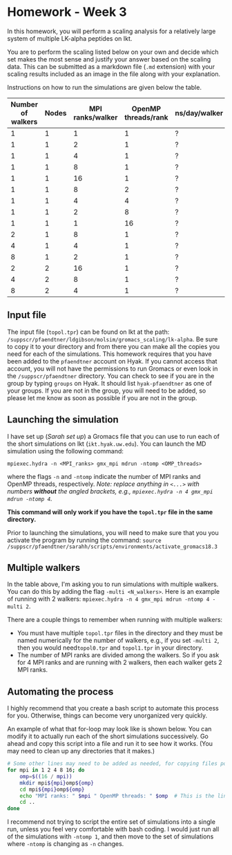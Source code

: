 # Homework - Week 3

In this homework, you will perform a scaling analysis for a relatively large system of multiple LK-alpha peptides on Ikt.

You are to perform the scaling listed below on your own and decide which set makes the most sense and justify your answer based on the scaling data. This can be submitted as a markdown file (`.md` extension) with your scaling results included as an image in the file along with your explanation.

Instructions on how to run the simulations are given below the table.

|Number of walkers |Nodes |MPI ranks/walker |OpenMP threads/rank |ns/day/walker |total ns/day |
| ----- | ----- | ----- | ----- | ----- | ----- |
|1 |1 |1 |1 | ?| ?|
|1 |1 |2 |1 | ?| ?|
|1 |1 |4 |1 | ?| ?|
|1 |1 |8 |1 | ?| ?|
|1 |1 |16 |1 | ?| ?|
|1 |1 |8 |2 | ?| ?|
|1 |1 |4 |4 | ?| ?|
|1 |1 |2 |8 | ?| ?|
|1 |1 |1 |16 | ?| ?|
|2 |1 |8 |1 | ? | ?|
|4 |1 |4 |1 | ? | ?|
|8 |1 |2 |1 | ? | ?|
|2 |2 |16 |1 | ? | ?|
|4 |2 |8 |1 | ? | ?|
|8 |2 |4 |1 | ? | ?|

## Input file
The input file (`topol.tpr`) can be found on Ikt at the path: `/suppscr/pfaendtner/ldgibson/molsim/gromacs_scaling/lk-alpha`. Be sure to copy it to your directory and from there you can make all the copies you need for each of the simulations. This homework requires that you have been added to the `pfaendtner` account on Hyak. If you cannot access that account, you will not have the permissions to run Gromacs or even look in the `/suppscr/pfaendtner` directory. You can check to see if you are in the group by typing `groups` on Hyak. It should list `hyak-pfaendtner` as one of your groups. If you are not in the group, you will need to be added, so please let me know as soon as possible if you are not in the group.

## Launching the simulation
I have set up (_Sarah set up_) a Gromacs file that you can use to run each of the short simulations on Ikt (`ikt.hyak.uw.edu`). You can launch the MD simulation using the following command:

`mpiexec.hydra -n <MPI_ranks> gmx_mpi mdrun -ntomp <OMP_threads>`

where the flags `-n` and `-ntomp` indicate the number of MPI ranks and OpenMP threads, respectively. *Note: replace anything in `<...>` with numbers **without** the angled brackets, e.g., `mpiexec.hydra -n 4 gmx_mpi mdrun -ntomp 4`.*

**This command will only work if you have the `topol.tpr` file in the same directory.**

Prior to launching the simulations, you will need to make sure that you you activate the program by running the command: `source /suppscr/pfaendtner/sarahh/scripts/environments/activate_gromacs18.3`

## Multiple walkers
In the table above, I'm asking you to run simulations with multiple walkers. You can do this by adding the flag `-multi <N_walkers>`. Here is an example of running with 2 walkers: `mpiexec.hydra -n 4 gmx_mpi mdrun -ntomp 4 -multi 2`.

There are a couple things to remember when running with multiple walkers:
- You must have multiple `topol.tpr` files in the directory and they must be named numerically for the number of walkers, e.g., if you set `-multi 2`, then you would need`topol0.tpr` and `topol1.tpr` in your directory.
- The number of MPI ranks are divided among the walkers. So if you ask for 4 MPI ranks and are running with 2 walkers, then each walker gets 2 MPI ranks.

## Automating the process
I highly recommend that you create a bash script to automate this process for you. Otherwise, things can become very unorganized very quickly.

An example of what that for-loop may look like is shown below. You can modify it to actually run each of the short simulations successively. Go ahead and copy this script into a file and run it to see how it works. (You may need to clean up any directories that it makes.)

```bash
# Some other lines may need to be added as needed, for copying files possibly.
for mpi in 1 2 4 8 16; do
    omp=$((16 / mpi))
    mkdir mpi${mpi}omp${omp}
    cd mpi${mpi}omp${omp}
    echo "MPI ranks: " $mpi " OpenMP threads: " $omp  # This is the line that should be changed
    cd ..
done
```

I recommend not trying to script the entire set of simulations into a single run, unless you feel very comfortable with bash coding. I would just run all of the simulations with `-ntomp 1`, and then move to the set of simulations where `-ntomp` is changing as `-n` changes.
